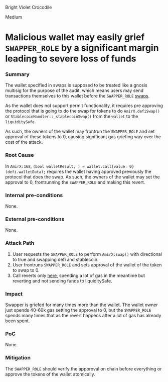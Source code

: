 Bright Violet Crocodile

Medium

# Malicious wallet may easily grief `SWAPPER_ROLE` by a significant margin leading to severe loss of funds

### Summary

The wallet specified in swaps is supposed to be treated like a gnosis multisig for the purpose of the audit, which means users may send transactions themselves to this wallet before the `SWAPPER_ROLE` [swaps](https://github.com/sherlock-audit/2024-11-telcoin/blob/main/telcoin-audit/contracts/swap/AmirX.sol#L73).

As the wallet does not support permit functionality, it requires pre approving the protocol that is going to do the swap for tokens to do `AmirX.defiSwap()` or `StablecoinHandler::_stablecoinSwap()` from the `wallet` to the `liquiditySafe`.

As such, the owners of the wallet may frontrun the `SWAPPER_ROLE` and set approval of these tokens to 0, causing significant gas griefing way over the cost of the attack.

### Root Cause

In `AmirX:168`, `(bool walletResult, ) = wallet.call{value: 0}(defi.walletData);` requires the wallet having approved previously the protocol that does the swap. As such, the owners of the wallet may set the approval to 0, frontrunning the `SWAPPER_ROLE` and making this revert.

### Internal pre-conditions

None.

### External pre-conditions

None.

### Attack Path

1. User requests the `SWAPPER_ROLE` to perform `AmirX:swap()` with directional to true and swapping defi and stablecoin.
2. User frontruns `SWAPPER_ROLE` and sets approval of the wallet of the token to swap to 0.
3. Call reverts only [here](https://github.com/sherlock-audit/2024-11-telcoin/blob/main/telcoin-audit/contracts/stablecoin/StablecoinHandler.sol#L163), spending a lot of gas in the meantime but reverting and not sending funds to liquiditySafe.

### Impact

Swapper is griefed for many times more than the wallet. The wallet owner just spends 40-60k gas setting the approval to 0, but the `SWAPPER_ROLE` spends many times that as the revert happens after a lot of gas has already been spent.

### PoC

None.

### Mitigation

The `SWAPPER_ROLE` should verify the appproval on chain before everything or approve the tokens of the wallet atomically.